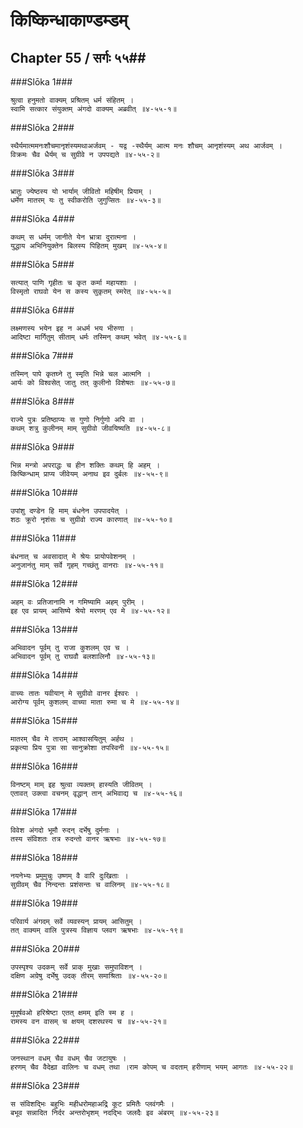 किष्किन्धाकाण्डम्डम्
===============================


## Chapter 55  / सर्गः ५५##


###Slōka 1###


    श्रुत्वा हनुमतो वाक्यम् प्रश्रितम् धर्म संहितम् ।
    स्वामि सत्कार संयुक्तम् अंगदो वाक्यम् अब्रवीत् ॥४-५५-१॥


###Slōka 2###


    स्थैर्यमात्ममनःशौचमानृशंस्यमथाअर्जवम् - यद्व -स्थैर्यम् आत्म मनः शौचम् आनृशंस्यम् अथ आर्जवम् ।
    विक्रमः चैव धैर्यम् च सुग्रीवे न उपपद्यते ॥४-५५-२॥


###Slōka 3###


    भ्रातुः ज्येष्ठस्य यो भार्याम् जीवितो महिषीम् प्रियाम् ।
    धर्मेण मातरम् यः तु स्वीकरोति जुगुप्सितः ॥४-५५-३॥


###Slōka 4###


    कथम् स धर्मम् जानीते येन भ्रात्रा दुरात्मना ।
    युद्धाय अभिनियुक्तेन बिलस्य पिहितम् मुखम् ॥४-५५-४॥


###Slōka 5###


    सत्यात् पाणि गृहीतः च कृत कर्मा महायशाः ।
    विस्मृतो राघवो येन स कस्य सुकृतम् स्मरेत् ॥४-५५-५॥


###Slōka 6###


    लक्ष्मणस्य भयेन इह न अधर्म भय भीरुणा ।
    आदिष्टा मार्गितुम् सीताम् धर्मः तस्मिन् कथम् भवेत् ॥४-५५-६॥


###Slōka 7###


    तस्मिन् पापे कृतघ्ने तु स्मृति भिन्ने चल आत्मनि ।
    आर्यः को विश्वसेत् जातु तत् कुलीनो विशेषतः ॥४-५५-७॥


###Slōka 8###


    राज्ये पुत्रः प्रतिष्ठाप्यः स गुणो निर्गुणो अपि वा ।
    कथम् शत्रु कुलीनम् माम् सुग्रीवो जीवयिष्यति ॥४-५५-८॥


###Slōka 9###


    भिन्न मन्त्रो अपराद्धः च हीन शक्तिः कथम् हि अहम् ।
    किष्किन्धाम् प्राप्य जीवेयम् अनाथ इव दुर्बलः ॥४-५५-९॥


###Slōka 10###


    उपांशु दण्डेन हि माम् बंधनेन उपपादयेत् ।
    शठः क्रूरो नृशंसः च सुग्रीवो राज्य कारणात् ॥४-५५-१०॥


###Slōka 11###


    बंधनात् च अवसादात् मे श्रेयः प्रायोपवेशनम् ।
    अनुजानंतु माम् सर्वे गृहम् गच्छंतु वानराः ॥४-५५-११॥


###Slōka 12###


    अहम् वः प्रतिजानामि न गमिष्यामि अहम् पुरीम् ।
    इह एव प्रायम् आसिष्ये श्रेयो मरणम् एव मे ॥४-५५-१२॥


###Slōka 13###


    अभिवादन पूर्वम् तु राजा कुशलम् एव च ।
    अभिवादन पूर्वम् तु राघवौ बलशालिनौ ॥४-५५-१३॥


###Slōka 14###


    वाच्यः तातः यवीयान् मे सुग्रीवो वानर ईश्वरः ।
    आरोग्य पूर्वम् कुशलम् वाच्या माता रुमा च मे ॥४-५५-१४॥


###Slōka 15###


    मातरम् चैव मे ताराम् आश्वासयितुम् अर्हथ ।
    प्रकृत्या प्रिय पुत्रा सा सानुक्रोशा तपस्विनी ॥४-५५-१५॥


###Slōka 16###


    विनष्टम् माम् इह श्रुत्वा व्यक्तम् हास्यति जीवितम् ।
    एतावत् उक्त्वा वचनम् वृद्धान् तान् अभिवाद्य च ॥४-५५-१६॥


###Slōka 17###


    विवेश अंगदो भूमौ रुदन् दर्भेषु दुर्मनाः ।
    तस्य संविशतः तत्र रुदन्तो वानर ऋषभाः ॥४-५५-१७॥


###Slōka 18###


    नयनेभ्यः प्रमुमुचुः उष्णम् वै वारि दुःखिताः ।
    सुग्रीवम् चैव निन्दन्तः प्रशंसन्तः च वालिनम् ॥४-५५-१८॥


###Slōka 19###


    परिवार्य अंगदम् सर्वे व्यवस्यन् प्रायम् आसितुम् ।
    तत् वाक्यम् वालि पुत्रस्य विज्ञाय प्लवग ऋषभाः ॥४-५५-१९॥


###Slōka 20###


    उपस्पृश्य उदकम् सर्वे प्राक् मुखाः समुपाविशन् ।
    दक्षिण अग्रेषु दर्भेषु उदक् तीरम् समाश्रिताः ॥४-५५-२०॥


###Slōka 21###


    मुमूर्षवओ हरिश्रेष्टा एतत् क्षमम् इति स्म ह ।
    रामस्य वन वासम् च क्षयम् दशरथस्य च ॥४-५५-२१॥


###Slōka 22###


    जनस्थान वधम् चैव वधम् चैव जटायुषः ।
    हरणम् चैव वैदेह्या वालिनः च वधम् तथा ।राम कोपम् च वदताम् हरीणाम् भयम् आगतः ॥४-५५-२२॥


###Slōka 23###


    स संविशद्भिः बहुभिः महीधरोमहाअद्रि कूट प्रमितैः प्लवंगमैः ।
    बभूव सन्नादित निर्दर अन्तरोभृशम् नदद्भिः जलदैः इव अंबरम् ॥४-५५-२३॥


